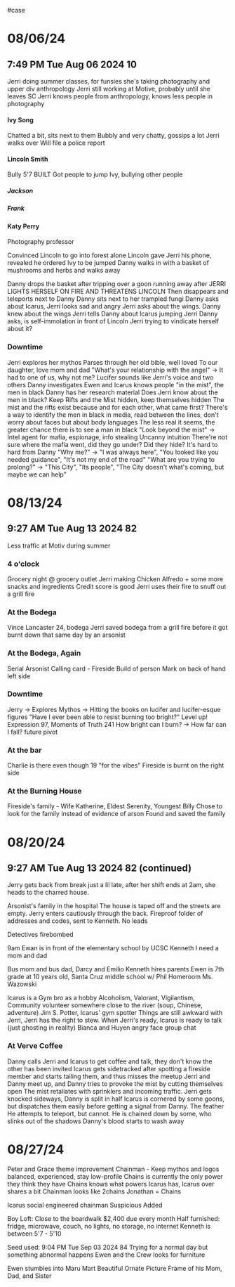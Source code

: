 #case
# 08/06/24
## 7:49 PM Tue Aug 06 2024 10

Jerri doing summer classes, for funsies she's taking photography and upper div anthropology
Jerri still working at Motive, probably until she leaves SC
Jerri knows people from anthropology, knows less people in photography

#### Ivy Song
Chatted a bit, sits next to them
Bubbly and very chatty, gossips a lot
Jerri walks over
Will file a police report
#### Lincoln Smith
Bully
5'7 BUILT
Got people to jump Ivy, bullying other people
##### Jackson
##### Frank
#### Katy Perry
Photography professor


Convinced Lincoln to go into forest alone
Lincoln gave Jerri his phone, revealed he ordered Ivy to be jumped
Danny walks in with a basket of mushrooms and herbs and walks away

Danny drops the basket after tripping over a goon running away after
JERRI LIGHTS HERSELF ON FIRE AND THREATENS LINCOLN
Then disappears and teleports next to Danny
Danny sits next to her trampled fungi
Danny asks about Icarus, Jerri looks sad and angry
Jerri asks about the wings. Danny knew about the wings
Jerri tells Danny about Icarus jumping Jerri
Danny asks, is self-immolation in front of Lincoln Jerri trying to vindicate herself about it?

### Downtime
Jerri explores her mythos
	Parses through her old bible, well loved
	To our daughter, love mom and dad
	"What's your relationship with the angel" -> It had to one of us, why not me?
	Lucifer sounds like Jerri's voice and two others
Danny investigates
	Ewen and Icarus knows people "in the mist", the men in black
	Danny has her research material
	Does Jerri know about the men in black?
	Keep Rifts and the Mist hidden, keep themselves hidden
	The mist and the rifts exist because and for each other, what came first?
	There's a way to identify the men in black in media, read between the lines, don't worry about faces but about body languages
	The less real it seems, the greater chance there is to see a man in black
	"Look beyond the mist" -> 
		Intel agent for mafia, espionage, info stealing
		Uncanny intuition
		There're not sure where the mafia went, did they go under? Did they hide?
		It's hard to hard from Danny
		"Why me?" -> "I was always here", "You looked like you needed guidance", "It's not my end of the road"
		"What are you trying to prolong?" -> "This City", "Its people", "The City doesn't what's coming, but maybe we can help"

# 08/13/24
## 9:27 AM Tue Aug 13 2024 82

Less traffic at Motiv during summer
### 4 o'clock
Grocery night @ grocery outlet
	Jerri making Chicken Alfredo + some more snacks and ingredients
Credit score is good
Jerri uses their fire to snuff out a grill fire

### At the Bodega
Vince Lancaster
24, bodega
Jerri saved bodega from a grill fire before it got burnt down that same day by an arsonist

### At the Bodega, Again
Serial Arsonist
Calling card - Fireside
Build of person
Mark on back of hand left side

### Downtime
Jerry -> Explores Mythos -> Hitting the books on lucifer and lucifer-esque figures
	"Have I ever been able to resist burning too bright?"
	Level up! Expression 97, Moments of Truth 241 
	How bright can I burn? -> How far can I fall? future pivot

### At the bar
Charlie is there even though 19 "for the vibes"
Fireside is burnt on the right side

### At the Burning House
Fireside's family - Wife Katherine, Eldest Serenity, Youngest Billy
Chose to look for the family instead of evidence of arson
Found and saved the family

# 08/20/24
## 9:27 AM Tue Aug 13 2024 82 (continued)

Jerry gets back from break just a lil late, after her shift ends at 2am, she heads to the charred house.

Arsonist's family in the hospital
The house is taped off and the streets are empty. Jerry enters cautiously through the back.
Fireproof folder of addresses and codes, sent to Kenneth. No leads

Detectives firebombed

9am
Ewan is in front of the elementary school by UCSC
Kenneth I need a mom and dad

Bus mom and bus dad, Darcy and Emilio
Kenneth hires parents
Ewen is 7th grade at 10 years old, Santa Cruz middle school w/ Phil
Homeroom Ms. Wazowski

Icarus is a Gym bro as a hobby
Alcoholism, Valorant, Vigilantism, Community volunteer somewhere close to the river (soup, Chinese, adventure)
Jim S. Potter, Icarus' gym spotter
Things are still awkward with Jerri, Jerri has the right to stew. When Jerri's ready, Icarus is ready to talk (just ghosting in reality)
Bianca and Huyen angry face group chat

### At Verve Coffee
Danny calls Jerri and Icarus to get coffee and talk, they don't know the other has been invited
Icarus gets sidetracked after spotting a fireside member and starts tailing them, and thus misses the meetup
Jerri and Danny meet up, and Danny tries to provoke the mist by cutting themselves open
The mist retaliates with sprinklers and incoming traffic.
Jerri gets knocked sideways, Danny is split in half
Icarus is cornered by some goons, but dispatches them easily before getting a signal from Danny. The feather
He attempts to teleport, but cannot. He is chained down by some, who slinks out of the shadows
Danny's blood starts to wash away
# 08/27/24
Peter and Grace theme improvement
Chainman - Keep mythos and logos balanced, experienced, stay low-profile
Chains is currently the only power they think they have
Chains knows what powers Icarus has, Icarus over shares a bit
Chainman looks like 2chains
Jonathan = Chains

Icarus social engineered chainman
Suspicious Added

Boy Loft: Close to the boardwalk
$2,400 due every month
Half furnished: fridge, microwave, couch, no lights, no storage, no internet
Kenneth is between 5'7 - 5'10

Seed used: 9:04 PM Tue Sep 03 2024 84
Trying for a normal day but something abnormal happens
Ewen and the Crew looks for furniture

Ewen stumbles into Maru Mart
Beautiful Ornate Picture Frame of his Mom, Dad, and Sister
